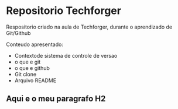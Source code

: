 # Repositorio Techforger 
 Respositorio criado na aula de Techforger, durante o aprendizado de Git/Github
 
 Conteudo apresentado: 
 
 - Contextode sistema de controle de versao 
 - o que e git 
 - o que e github 
 - Git clone 
 - Arquivo README
## Aqui e o meu paragrafo H2 